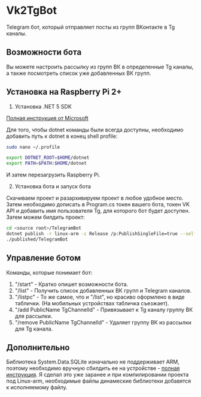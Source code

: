 # Vk2TgBot

Telegram бот, который отправляет посты из групп ВКонтакте в Tg каналы.

## Возможности бота

Вы можете настроить рассылку из групп ВК в определенные Tg каналы, а также посмотреть список уже добавленных ВК групп.

## Установка на Raspberry Pi 2+

1. Установка .NET 5 SDK

[Полная инструкция от Microsoft](https://dotnet.microsoft.com/download/dotnet/5.0 "Microsoft Download .NET 5.0")

Для того, чтобы dotnet команды были всегда доступны, необходимо добавить путь к dotnet в конец shell profile:
```bash
sudo nano ~/.profile

export DOTNET_ROOT=$HOME/dotnet
export PATH=$PATH:$HOME/dotnet
```
И затем перезагрузить Raspberry Pi.

2. Установка бота и запуск бота

Скачиваем проект и разархивируем проект в любое удобное место.
Затем необходимо дописать в Program.cs токен вашего бота, токен VK API и добавить имя пользователя Tg, для которого бот будет доступен.
Затем можем билдить проект:

```bash
cd <source root>/TelegramBot
dotnet publish -r linux-arm -c Release /p:PublishSingleFile=true --self-contained false --output ./published
./published/TelegramBot
```

## Управление ботом

Команды, которые понимает бот:
1. "/start" - Кратко опишет возможности бота.
2. "/list" - Получить список добавленных ВК групп и Telegram каналов.
3. "/listpc" - То же самое, что и "/list", но красиво оформлено в виде таблички. (На мобильных устройствах табличка съезжает).
4. "/add PublicName TgChannelId" - Привязывает к Tg каналу группу ВК для рассылки. 
5. "/remove PublicName TgChannelId" - Удаляет группу ВК из рассылки для Tg канала.

## Дополнительно

Библиотека System.Data.SQLite изначально не поддерживает ARM, поэтому необходимо вручную сбилдить ее на устройстве - [полная инструкция](http://blog.wezeku.com/2016/10/09/using-system-data-sqlite-under-linux-and-mono/). Я сделал это уже заранее и при компилировании проекта под Linux-arm, необходимые файлы динамеские библиотеки добавятся к исполняемому файлу. 
